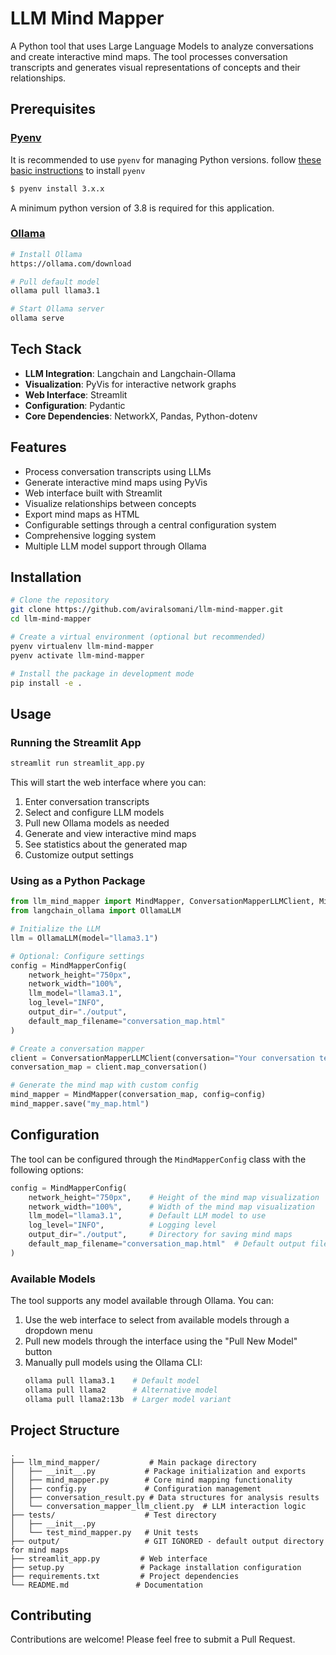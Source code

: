 # LLM Mind Mapper

A Python tool that uses Large Language Models to analyze conversations and create interactive mind maps. The tool processes conversation transcripts and generates visual representations of concepts and their relationships.

## Prerequisites

### [Pyenv](https://github.com/pyenv/pyenv)
It is recommended to use `pyenv` for managing Python versions. follow [these basic instructions](https://github.com/pyenv/pyenv) to install `pyenv`

```bash
$ pyenv install 3.x.x
```
A minimum python version of 3.8 is required for this application.

### [Ollama](https://ollama.com/)
  ```bash
  # Install Ollama
  https://ollama.com/download

  # Pull default model
  ollama pull llama3.1  

  # Start Ollama server
  ollama serve
  ```

## Tech Stack

- **LLM Integration**: Langchain and Langchain-Ollama
- **Visualization**: PyVis for interactive network graphs
- **Web Interface**: Streamlit
- **Configuration**: Pydantic
- **Core Dependencies**: NetworkX, Pandas, Python-dotenv

## Features

- Process conversation transcripts using LLMs
- Generate interactive mind maps using PyVis
- Web interface built with Streamlit
- Visualize relationships between concepts
- Export mind maps as HTML
- Configurable settings through a central configuration system
- Comprehensive logging system
- Multiple LLM model support through Ollama

## Installation

```bash
# Clone the repository
git clone https://github.com/aviralsomani/llm-mind-mapper.git
cd llm-mind-mapper

# Create a virtual environment (optional but recommended)
pyenv virtualenv llm-mind-mapper
pyenv activate llm-mind-mapper

# Install the package in development mode
pip install -e .
```

## Usage

### Running the Streamlit App

```bash
streamlit run streamlit_app.py
```

This will start the web interface where you can:
1. Enter conversation transcripts
2. Select and configure LLM models
3. Pull new Ollama models as needed
4. Generate and view interactive mind maps
5. See statistics about the generated map
6. Customize output settings

### Using as a Python Package

```python
from llm_mind_mapper import MindMapper, ConversationMapperLLMClient, MindMapperConfig
from langchain_ollama import OllamaLLM

# Initialize the LLM
llm = OllamaLLM(model="llama3.1")

# Optional: Configure settings
config = MindMapperConfig(
    network_height="750px",
    network_width="100%",
    llm_model="llama3.1",
    log_level="INFO",
    output_dir="./output",
    default_map_filename="conversation_map.html"
)

# Create a conversation mapper
client = ConversationMapperLLMClient(conversation="Your conversation text", llm=llm)
conversation_map = client.map_conversation()

# Generate the mind map with custom config
mind_mapper = MindMapper(conversation_map, config=config)
mind_mapper.save("my_map.html")
```

## Configuration

The tool can be configured through the `MindMapperConfig` class with the following options:

```python
config = MindMapperConfig(
    network_height="750px",    # Height of the mind map visualization
    network_width="100%",      # Width of the mind map visualization
    llm_model="llama3.1",      # Default LLM model to use
    log_level="INFO",          # Logging level
    output_dir="./output",     # Directory for saving mind maps
    default_map_filename="conversation_map.html"  # Default output filename
)
```

### Available Models

The tool supports any model available through Ollama. You can:
1. Use the web interface to select from available models through a dropdown menu
2. Pull new models through the interface using the "Pull New Model" button
3. Manually pull models using the Ollama CLI:
   ```bash
   ollama pull llama3.1    # Default model
   ollama pull llama2      # Alternative model
   ollama pull llama2:13b  # Larger model variant
   ```

## Project Structure

```
.
├── llm_mind_mapper/           # Main package directory
│   ├── __init__.py           # Package initialization and exports
│   ├── mind_mapper.py        # Core mind mapping functionality
│   ├── config.py             # Configuration management
│   ├── conversation_result.py # Data structures for analysis results
│   └── conversation_mapper_llm_client.py  # LLM interaction logic
├── tests/                    # Test directory
│   ├── __init__.py
│   └── test_mind_mapper.py   # Unit tests
├── output/                   # GIT IGNORED - default output directory for mind maps
├── streamlit_app.py         # Web interface
├── setup.py                 # Package installation configuration
├── requirements.txt         # Project dependencies
└── README.md               # Documentation
```

## Contributing

Contributions are welcome! Please feel free to submit a Pull Request.